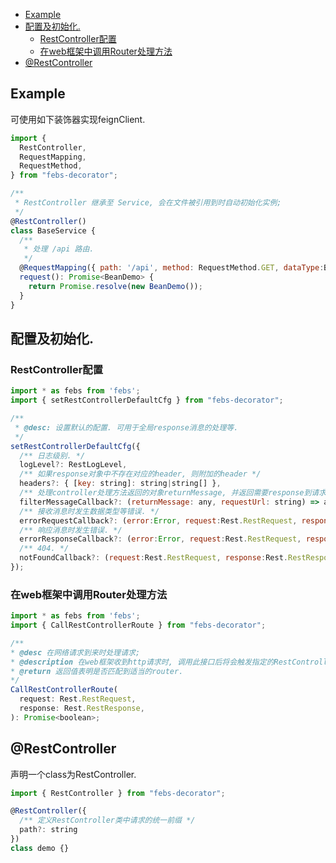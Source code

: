 
- [Example](#example)
- [配置及初始化.](#配置及初始化)
  - [RestController配置](#restcontroller配置)
  - [在web框架中调用Router处理方法](#在web框架中调用router处理方法)
- [@RestController](#restcontroller)

## Example

可使用如下装饰器实现feignClient.

```js
import { 
  RestController,
  RequestMapping, 
  RequestMethod,
} from "febs-decorator";

/**
 * RestController 继承至 Service, 会在文件被引用到时自动初始化实例; 
 */
@RestController()
class BaseService {
  /**
   * 处理 /api 路由.
   */
  @RequestMapping({ path: '/api', method: RequestMethod.GET, dataType:BeanDemo })
  request(): Promise<BeanDemo> {
    return Promise.resolve(new BeanDemo());
  }
}
```

## 配置及初始化.

### RestController配置

```js
import * as febs from 'febs';
import { setRestControllerDefaultCfg } from "febs-decorator";

/**
 * @desc: 设置默认的配置. 可用于全局response消息的处理等.
 */
setRestControllerDefaultCfg({
  /** 日志级别. */
  logLevel?: RestLogLevel,
  /** 如果response对象中不存在对应的header, 则附加的header */
  headers?: { [key: string]: string|string[] },
  /** 处理controller处理方法返回的对象returnMessage, 并返回需要response到请求端的内容 */
  filterMessageCallback?: (returnMessage: any, requestUrl: string) => any,
  /** 接收消息时发生数据类型等错误. */
  errorRequestCallback?: (error:Error, request:Rest.RestRequest, response:Rest.RestResponse ) => void,
  /** 响应消息时发生错误. */
  errorResponseCallback?: (error:Error, request:Rest.RestRequest, response:Rest.RestResponse ) => void,
  /** 404. */
  notFoundCallback?: (request:Rest.RestRequest, response:Rest.RestResponse ) => void,
});
```

### 在web框架中调用Router处理方法

```js
import * as febs from 'febs';
import { CallRestControllerRoute } from "febs-decorator";

/**
* @desc 在网络请求到来时处理请求; 
* @description 在web框架收到http请求时, 调用此接口后将会触发指定的RestController进行处理. 当匹配到一个处理后即中断后续匹配.
* @return 返回值表明是否匹配到适当的router.
*/
CallRestControllerRoute(
  request: Rest.RestRequest,
  response: Rest.RestResponse,
): Promise<boolean>;
```

## @RestController

声明一个class为RestController.

```js
import { RestController } from "febs-decorator";

@RestController({
  /** 定义RestController类中请求的统一前缀 */
  path?: string
})
class demo {}
```